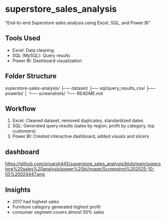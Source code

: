 # superstore_sales_analysis
“End-to-end Superstore sales analysis using Excel, SQL, and Power BI”
## Tools Used
- Excel: Data cleaning
- SQL (MySQL): Query results
- Power BI: Dashboard visualization
## Folder Structure
superstore-sales-analysis/
├── dataset/
├── sql/query_results_csv/
├── powerbi/
│   └── screenshots/
└── README.md
## Workflow
1. Excel: Cleaned dataset, removed duplicates, standardized dates
2. SQL: Generated query results (sales by region, profit by category, top customers)
3. Power BI: Created interactive dashboard, added visuals and slicers
## dashboard
https://github.com/srivarsh445/superstore_sales_analysis/blob/main/superstore%20sales%20analysis/power%20bi/image/Screenshot%202025-10-05%20024447.png
## Insights
- 2017 had highest sales
- Furniture category generated highest profit
- consumer segment covers almost 50% sales
